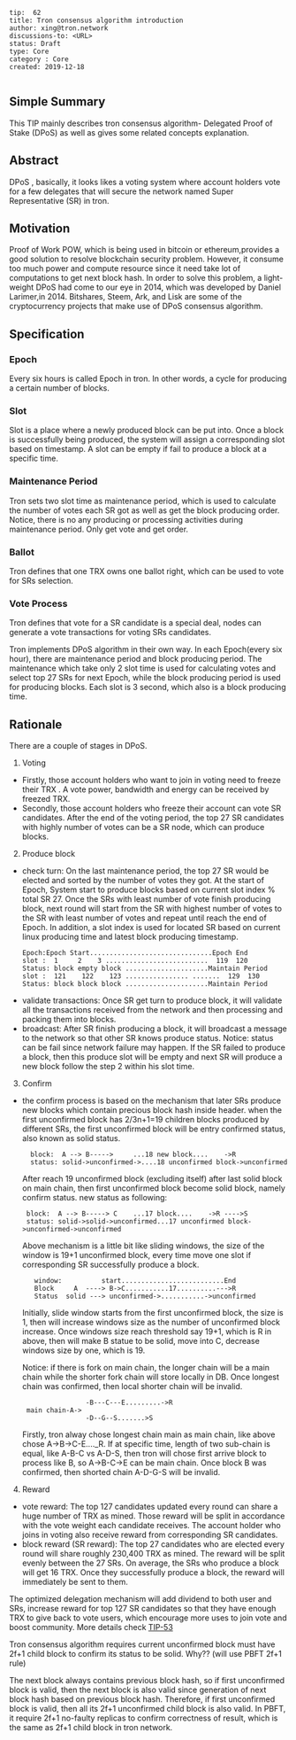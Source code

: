 ```
tip:  62
title: Tron consensus algorithm introduction
author: xing@tron.network
discussions-to: <URL>
status: Draft
type: Core
category : Core
created: 2019-12-18
 
```
 
## Simple Summary 
 
This TIP mainly describes tron consensus algorithm- Delegated Proof of Stake (DPoS) as well as gives some related concepts explanation.
## Abstract
 
DPoS , basically, it looks likes a voting system where account holders vote for a few delegates that will secure the network named Super Representative (SR) in tron.
 
## Motivation
 
Proof of Work POW, which is being used in bitcoin or ethereum,provides a good solution to resolve blockchain security problem. However, it consume too much power and compute resource since it need take lot of computations to get next block hash. In order to solve this problem, a light-weight DPoS had come to our eye in 2014, which was developed by Daniel Larimer,in 2014. Bitshares, Steem, Ark, and Lisk are some of the cryptocurrency projects that make use of DPoS consensus algorithm.
 
## Specification
 
### Epoch  
Every six hours is called Epoch in tron. In other words, a cycle for producing a certain number of blocks. 
### Slot   
Slot is a place where a newly produced block can be put into.  Once a block is successfully being produced, the system will assign a corresponding slot based on timestamp. A slot can be empty if fail to produce a block at a specific time.  
### Maintenance Period    
   Tron sets two slot time as maintenance period, which is used to calculate the number of votes each SR got as well as get the block producing order. Notice, there is no any producing or processing activities during maintenance period. Only get vote and get order.   
### Ballot  
  Tron defines that one TRX owns one ballot right, which can be used to vote for SRs selection. 
### Vote Process  
  Tron defines that vote for a SR candidate is a special deal, nodes can generate a vote transactions for voting SRs candidates.    

  
 
Tron implements DPoS algorithm in their own way. In each Epoch(every six hour), there are maintenance period and block producing period. The maintenance which take only 2 slot time is used for calculating votes and select top 27 SRs for next Epoch, while the block producing period is used for producing blocks. Each slot is 3 second, which also is a block producing time. 
 
## Rationale
There are a couple of stages in DPoS. 
1. Voting 
  - Firstly, those account holders who want to join in voting need to freeze their TRX . A vote power, bandwidth and energy can be received by freezed TRX.
  - Secondly, those account holders who freeze their account can vote SR candidates. After the end of the voting period, the top 27 SR candidates with highly number of votes can be a SR node, which can produce blocks.
2. Produce block 
  - check turn: On the last maintenance period, the top 27 SR would be elected and sorted by the number of votes they got. At the start of Epoch, System start to produce blocks based on current slot index % total SR 27. Once the SRs with least number of vote finish producing block, next round will start from the SR with highest number of votes to the SR with least number of votes and repeat until reach the end of Epoch. In addition, a slot index is used for located SR based on current linux producing time and latest block producing timestamp.
     ``` 
     Epoch:Epoch Start...............................Epoch End
    slot :  1     2    3 ..........................  119  120
    Status: block empty block .....................Maintain Period
    slot :  121    122    123 ................ .......  129  130
    Status: block block block .....................Maintain Period
    ```
  - validate transactions: Once SR get turn to produce block, it will validate all the transactions received from the network and then processing and packing them into blocks.
  - broadcast: After SR finish producing a block, it will broadcast a message to the network so that other SR knows produce status. 
   Notice: status can be fail since network failure may happen. If the SR failed to produce a block, then this produce slot will be empty and next SR will produce a new block follow the step 2 within his slot time.
3. Confirm 
  - the confirm process is based on the mechanism that later SRs produce new blocks which contain precious block hash inside header. when the first unconfirmed block has 2/3n+1=19 children blocks produced by different SRs, the first unconfirmed block will be entry confirmed status, also known as solid status.   
    ``` 
      block:  A --> B----->     ...18 new block....    ->R      
      status: solid->unconfirmed->....18 unconfirmed block->unconfirmed   
     ```
      After reach 19 unconfirmed block (excluding itself) after last solid block on main chain, then first unconfirmed block become solid block, namely confirm status. new status as following:

     ``` 
      block:  A --> B-----> C    ...17 block....    ->R ---->S     
      status: solid->solid->unconfirmed...17 unconfirmed block->unconfirmed->unconfirmed  
     ```
      Above mechanism is a little bit like sliding windows, the size of the window is 19+1 unconfirmed block, every time move one slot if corresponding SR successfully produce a block.

     ``` 
        window:          start..........................End  
        Block     A  ----> B->C...........17..........--->R
        Status  solid ---> unconfirmed->...........->unconfirmed
     ```
      Initially, slide window starts from the first unconfirmed block, the size is 1, then will increase windows size as the number of unconfirmed block increase. Once windows size reach threshold say 19+1, which is R in above, then will make B statue to be solid, move into C, decrease windows size by one, which is 19.
    

      
    Notice: if there is fork on main chain, the longer chain will be a main chain while the shorter fork chain will store locally in DB. Once  longest chain was confirmed, then local shorter chain will be invalid. 

    ```
                    -B---C---E.........->R
     main chain-A->
                    -D--G--S.......>S
    ``` 
    Firstly, tron alway chose longest chain main as main chain, like above chose A->B->C-E...._R.  If at specific time, length of two sub-chain is equal, like A-B-C vs A-D-S, then tron will chose first arrive block to process like B, so A->B-C->E can be main chain. Once block B was confirmed, then shorted chain A-D-G-S will be invalid.  

4. Reward 
  - vote reward: The top 127 candidates updated every round can share a huge number of TRX as mined. Those reward will be split in accordance with the vote weight each candidate receives. The account holder who joins in voting also receive reward from corresponding SR candidates.
  - block reward (SR reward): The top 27 candidates who are elected every round will share roughly 230,400 TRX as mined. The reward will be split evenly between the 27 SRs. On average, the SRs who produce a block will get 16 TRX. Once they successfully produce a block, the reward will immediately be sent to them.
 
  The optimized delegation mechanism will add dividend to both user and SRs, increase reward for top 127 SR candidates so that they have enough TRX to give back to vote users, which encourage more uses to join vote and boost community.  More details check [TIP-53](https://github.com/tronprotocol/tips/blob/master/tip-53.md)
 
  
  
  Tron consensus algorithm requires current unconfirmed block must have 2f+1 child block to confirm its status to be solid.  Why??  (will use PBFT 2f+1 rule)  
      
  The next block always contains previous block hash, so if first unconfirmed block is valid, then the next block is also valid since generation of next block hash based on previous block hash. Therefore, if first unconfirmed block is valid, then all its 2f+1 unconfirmed child block is also valid. In PBFT, it require 2f+1 no-faulty replicas to confirm correctness of result, which is the same as 2f+1 child block in tron network.
 
 
  

